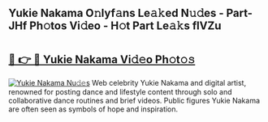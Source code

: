## Yukie Nakama O𝚗lyf𝚊ns Le𝚊𝚔ed N𝚞𝚍es - Part-JHf Ph𝚘tos Vi𝚍eo - H𝚘t Part Le𝚊𝚔s flVZu

# <h2><a href="http://hf3bz7o.feru.top/?c=Yukie+Nakama">🔗 👉 🔴 Yukie Nakama Vi𝚍𝚎o Ph𝚘t𝚘𝚜</a></h2>

[![Yukie Nakama Nu𝚍𝚎s](https://i.imgur.com/0TWrTi3.gif)](http://hf3bz7o.feru.top/?c=Yukie+Nakama)
Web celebrity Yukie Nakama and digital artist, renowned for posting dance and lifestyle content through solo and collaborative dance routines and brief videos. Public figures Yukie Nakama are often seen as symbols of hope and inspiration. 
